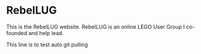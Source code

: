 # RebelLUG
This is the RebelLUG website. RebelLUG is an online LEGO User Group I co-founded and help lead.

This line is to test auto git pulling
